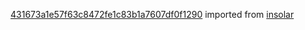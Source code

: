 [431673a1e57f63c8472fe1c83b1a7607df0f1290](https://github.com/insolar/insolar/commit/431673a1e57f63c8472fe1c83b1a7607df0f1290) imported from [insolar](https://github.com/insolar/insolar)
